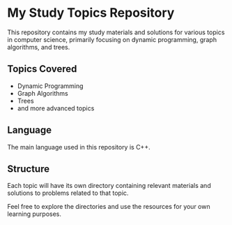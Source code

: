 # My Study Topics Repository

This repository contains my study materials and solutions for various topics in computer science, primarily focusing on dynamic programming, graph algorithms, and trees. 

## Topics Covered
- Dynamic Programming
- Graph Algorithms
- Trees
- and more advanced topics

## Language
The main language used in this repository is C++.

## Structure
Each topic will have its own directory containing relevant materials and solutions to problems related to that topic.

Feel free to explore the directories and use the resources for your own learning purposes.
